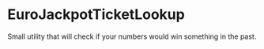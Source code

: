 # EuroJackpotTicketLookup
Small utility that will check if your numbers would win something in the past.
